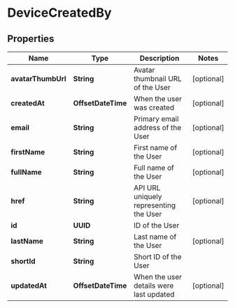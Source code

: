 

# DeviceCreatedBy


## Properties

| Name | Type | Description | Notes |
|------------ | ------------- | ------------- | -------------|
|**avatarThumbUrl** | **String** | Avatar thumbnail URL of the User |  [optional] |
|**createdAt** | **OffsetDateTime** | When the user was created |  [optional] |
|**email** | **String** | Primary email address of the User |  [optional] |
|**firstName** | **String** | First name of the User |  [optional] |
|**fullName** | **String** | Full name of the User |  [optional] |
|**href** | **String** | API URL uniquely representing the User |  [optional] |
|**id** | **UUID** | ID of the User |  |
|**lastName** | **String** | Last name of the User |  [optional] |
|**shortId** | **String** | Short ID of the User |  |
|**updatedAt** | **OffsetDateTime** | When the user details were last updated |  [optional] |



